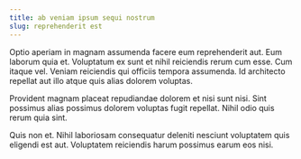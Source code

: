 ```yaml
---
title: ab veniam ipsum sequi nostrum
slug: reprehenderit est
---
```


Optio aperiam in magnam assumenda facere eum reprehenderit aut. Eum laborum quia et. Voluptatum ex sunt et nihil reiciendis rerum cum esse. Cum itaque vel. Veniam reiciendis qui officiis tempora assumenda. Id architecto repellat aut illo atque quis alias dolorem voluptas.

Provident magnam placeat repudiandae dolorem et nisi sunt nisi. Sint possimus alias possimus dolorem voluptas fugit repellat. Nihil odio quis rerum quia sint.

Quis non et. Nihil laboriosam consequatur deleniti nesciunt voluptatem quis eligendi est aut. Voluptatem reiciendis harum possimus earum eos nisi.
